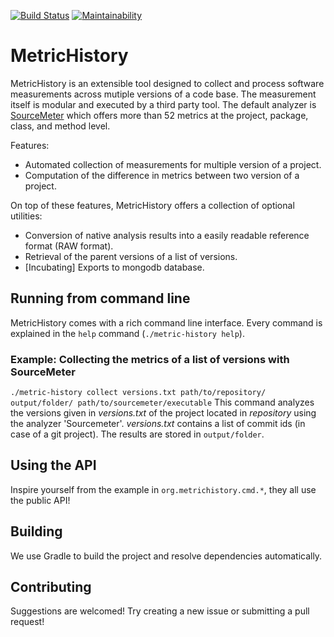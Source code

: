 [![Build Status](https://travis-ci.com/Thomsch/metric-history.svg?token=kEZ3SvFYosMEzwAWUkVz&branch=master)](https://travis-ci.com/Thomsch/metric-history)
[![Maintainability](https://api.codeclimate.com/v1/badges/f54676e2d0e9d7a5f871/maintainability)](https://codeclimate.com/github/Thomsch/metric-history/maintainability)
# MetricHistory
MetricHistory is an extensible tool designed to collect and process software
measurements across mutiple versions of a code base. The measurement itself is
modular and executed by a third party tool. The default analyzer is
[SourceMeter](https://www.sourcemeter.com/) which offers more than 52 metrics at
the project, package, class, and method level.

Features:
* Automated collection of measurements for multiple version of a project.
* Computation of the difference in metrics between two version of a project.

On top of these features, MetricHistory offers a collection of optional
utilities:
* Conversion of native analysis results into a easily readable reference format (RAW format).
* Retrieval of the parent versions of a list of versions.
* [Incubating] Exports to mongodb database.

## Running from command line
MetricHistory comes with a rich command line interface. Every command is
explained in the `help` command (`./metric-history help`).

### Example: Collecting the metrics of a list of versions with SourceMeter
`./metric-history collect versions.txt path/to/repository/ output/folder/ path/to/sourcemeter/executable`
This command analyzes the versions given in _versions.txt_ of the project located in _repository_ using the analyzer 
'Sourcemeter'. _versions.txt_ contains a list of commit ids (in case of a git project). The results are stored in
`output/folder`.

## Using the API
Inspire yourself from the example in `org.metrichistory.cmd.*`, they all use the public API!

## Building
We use Gradle to build the project and resolve dependencies automatically.

## Contributing
Suggestions are welcomed! Try creating a new issue or submitting a pull request!
